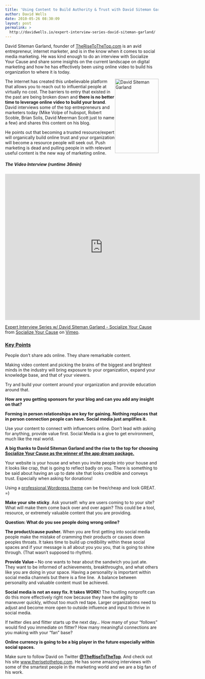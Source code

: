 ```yaml
---
title: 'Using Content to Build Authority & Trust with David Siteman Garland'
author: David Wells
date: 2010-05-26 08:30:09
layout: post
permalink: >
  http://davidwells.io/expert-interview-series-david-siteman-garland/
---
```


David Siteman Garland, founder of <a href="http://therisetothetop.com/">TheRiseToTheTop.com</a> is an avid entrepreneur, internet marketer, and is in the know when it comes to social media marketing. He was kind enough to do an interview with Socialize Your Cause and share some insights on the current landscape on digital marketing and how he has effectively been using online video to build his organization to where it is today.

<a href="https://s3-us-west-2.amazonaws.com/assets.davidwells.io/legacy/2010/05/DavidSitemanGarland1.png"><img style="display: inline; margin-left: 0px; margin-right: 0px; border: 0px;" title="David Siteman Garland" src="https://s3-us-west-2.amazonaws.com/assets.davidwells.io/legacy/2010/05/DavidSitemanGarland_thumb1.png" border="0" alt="David Siteman Garland" width="143" height="244" align="right" /></a>The internet has created this unbelievable platform that allows you to reach out to influential people at virtually no cost. The barriers to entry that existed in the past are being broken down and <strong>there is no better time to leverage online video to build your brand</strong>. David interviews some of the top entrepreneurs and marketers today (Mike Volpe of hubspot, Robert Scoble, Brian Solis, David Meerman Scott just to name a few) and shares this content on his blog.

He points out that becoming a<strong> </strong>trusted resource/expert will organically build online trust and your organization will become a  resource people will seek out. Push marketing is dead and pulling people in with relevant useful   content is the new way of marketing online.
<h5>The Video Interview (runtime 36min)</h5>

<iframe src="https://player.vimeo.com/video/12012236" width="640" height="480" frameborder="0" allow="autoplay; fullscreen" allowfullscreen></iframe>
<p><a href="https://vimeo.com/12012236">Expert Interview Series w/ David Siteman Garland - Socialize Your Cause</a> from <a href="https://vimeo.com/socializedcause">Socialize Your Cause</a> on <a href="https://vimeo.com">Vimeo</a>.</p>

<h3><strong><strong><span style="text-decoration: underline;">Key Points</span>
</strong></strong></h3>
People don’t share ads online. They share remarkable content.

Making video content and picking the brains of the biggest and brightest  minds in the industry will bring exposure to your organization, expand  your knowledge base, and that of your viewers.

Try and build your content around your organization and provide education around that.

<strong>How are you getting sponsors for your blog and can you add any insight on that?</strong>

<strong>Forming in person relationships are key for gaining. Nothing replaces that in person connection people can have. Social media just amplifies it. </strong>

Use your content to connect with influencers online. Don’t lead with asking for anything, provide value first. Social Media is a give to get environment, much like the real world.

<strong>A big thanks to David Siteman Garland and the rise to the top for choosing <a href="http://blog.therisetothetop.com/2010/03/congratulations-app-dream-package-contest-winner/">Socialize Your Cause as the winner of the app dream package.</a> </strong>

Your website is your house and when you invite people into your house and it looks like crap, that is going to reflect badly on you. There is something to be said about having an up to date site that looks credible and conveys trust. Especially when asking for donations!

Using a <a href="http://www.socializeyourcause.org/services/web-design-services/wordpress-themes/">professional Wordpress theme</a> can be free/cheap and look GREAT. =)

<strong>Make your site sticky</strong>. Ask yourself: why are users coming to to your site? What will make them come back over and over again? This could be a tool, resource, or extremely valuable content that you are providing.

<strong>Question: What do you see people doing wrong online? </strong><strong></strong>

<strong>The product/cause pusher.</strong> When you are first getting into social media people make the mistake of cramming their products or causes down peoples throats. It takes time to build up credibility within these social spaces and if your message is all about you you you, that is going to shine through. (That wasn’t supposed to rhythm).

<strong>Provide Value – </strong>No one wants to hear about the sandwich you just ate. They want to be informed of achievements, breakthroughs, and what others like you are doing in your space. Having a personality is important within social media channels but there is a fine line.  A balance between personality and valuable content must be achieved.<strong></strong>

<strong>Social media is not an easy fix. It takes WORK!</strong> The hustling nonprofit can do this more effectively right now because they have the agility to maneuver quickly, without too much red tape. Larger organizations need to adjust and become more open to outside influence and input to thrive in social media.

If twitter dies and flitter starts up the next day… How many of your “follows” would find you immediate on flitter? How many meaningful connections are you making with your “fan” base?

<strong>Online currency is going to be a big player in the future especially within social spaces.</strong>

Make sure to follow David on Twitter <a href="http://twitter.com/therisetothetop"><strong>@TheRiseToTheTop</strong></a>. And check out his site <a href="http://www.therisetothetop.com">www.therisetothetop.com</a>. He has some amazing interviews with some of the smartest people in the marketing world and we are a big fan of his work.
